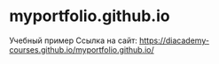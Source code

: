 # myportfolio.github.io
Учебный пример
Ссылка на сайт: https://diacademy-courses.github.io/myportfolio.github.io/
